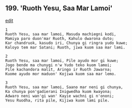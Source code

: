 
## 199.  'Ruoth Yesu, Saa Mar Lamoi'
[edit](https://docs.google.com/document/d/1_QhZMvvkQYwzIMao01UIaZuJnooa934T/edit?mode=html)



    1
    Ruoth Yesu, saa mar lamoi, Masuda machiegni kodi,
    Mamiya paro duon'mar Ruoth, Kahulo dwarona duto;
    Kar chandruok, kasudo iri, Chunya gi ringra yudo kuwe;
    Kaloyo tem mar Satani; Ruoth, jiwa kuom saa mar lami.

    2
    Ruoth Yesu, saa mar lamoi, Pile ayudo mor gi kuwe;
    Jogo bende ma chunygi n'w Yudo teko kuom lamoi;
    Pile kachandora malit, Aringo ir Ruoth Jawarna;
    Kuome ayudo mor maduon' Kojiwa kuom saa mar lemo.

    3
    Ruoth Yesu, saa mar lamoi, Saano mar neni gi chunya,
    Ka chunya pon'gadierani Inigwedha kuom kwayona;
    Adwaro neni wan'gi wan' Kayie wachni gi n'ononi;
    Yesu Ruodha, rita pile, Kijiwa kuom lami pile.

